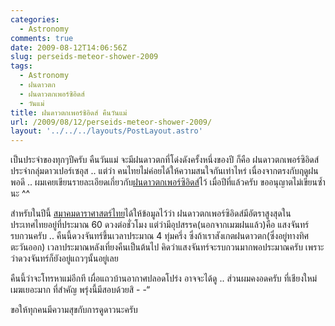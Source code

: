 ```yaml
---
categories:
  - Astronomy
comments: true
date: 2009-08-12T14:06:56Z
slug: perseids-meteor-shower-2009
tags:
  - Astronomy
  - ฝนดาวตก
  - ฝนดาวตกเพอร์ซิอิดส์
  - วันแม่
title: ฝนดาวตกเพอร์ซิอิดส์ คืนวันแม่
url: /2009/08/12/perseids-meteor-shower-2009/
layout: '../../../layouts/PostLayout.astro'
---
```


เป็นประจำของทุกๆปีครับ คืนวันแม่ จะมีฝนดาวตกที่โด่งดังครั้งหนึ่งของปี ก็คือ ฝนดาวตกเพอร์ซิอิดส์ ประจำกลุ่มดาวเปอร์เซอุส .. แต่ว่า คนไทยไม่ค่อยได้ให้ความสนใจกันเท่าไหร่ เนื่องจากตรงกับฤดูฝนพอดี .. ผมเคยเขียนรายละเอียดเกี่ยวกับ[ฝนดาวตกเพอร์ซิอิดส์](https://armno.in.th/20080811/%E0%B8%9D%E0%B8%99%E0%B8%94%E0%B8%B2%E0%B8%A7%E0%B8%95%E0%B8%81%E0%B9%80%E0%B8%9E%E0%B8%AD%E0%B8%A3%E0%B9%8C%E0%B8%8B%E0%B8%B4%E0%B8%AD%E0%B8%B4%E0%B8%94%E0%B8%AA%E0%B9%8C)ไว้ เมื่อปีที่แล้วครับ ขออนุญาตไม่เขียนซ้ำนะ ^^

สำหรับในปีนี้ [สมาคมดาราศาสตร์ไทย](http://thaiastro.nectec.or.th/)ได้ให้ข้อมูลไว้ว่า ฝนดาวตกเพอร์ซิอิดส์มีอัตราสูงสุดในประเทศไทยอยู่ที่ประมาณ 60 ดวงต่อชั่วโมง แต่ว่ามีอุปสรรค(นอกจากเมฆฝนแล้ว)คือ แสงจันทร์รบกวนครับ .. คืนนี้ดวงจันทร์ขึ้นเวลาประมาณ 4 ทุ่มครึ่ง ซึ่งถ้าเราสังเกตฝนดาวตก(ซึ่งอยู่ทางทิศตะวันออก) เวลาประมาณหลังเที่ยงคืนเป็นต้นไป คิดว่าแสงจันทร์จะรบกวนมากพอประมาณครับ เพราะว่าดวงจันทร์ก็ยังอยู่แถวๆนั้นอยู่เลย

คืนนี้ว่าจะโทรหาแม่อีกที เผื่อแถวบ้านอากาศปลอดโปร่ง อาจจะได้ดู .. ส่วนผมคงอดครับ ที่เชียงใหม่เมฆเยอะมาก ที่สำคัญ พรุ่งนี้มีสอบด้วยสิ - -“

ขอให้ทุกคนมีความสุขกับการดูดาวนะครับ
